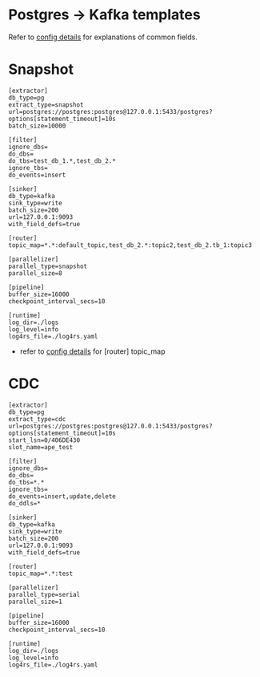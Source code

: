 # Postgres -> Kafka templates

Refer to [config details](/docs/en/config.md) for explanations of common fields.

# Snapshot
```
[extractor]
db_type=pg
extract_type=snapshot
url=postgres://postgres:postgres@127.0.0.1:5433/postgres?options[statement_timeout]=10s
batch_size=10000

[filter]
ignore_dbs=
do_dbs=
do_tbs=test_db_1.*,test_db_2.*
ignore_tbs=
do_events=insert

[sinker]
db_type=kafka
sink_type=write
batch_size=200
url=127.0.0.1:9093
with_field_defs=true

[router]
topic_map=*.*:default_topic,test_db_2.*:topic2,test_db_2.tb_1:topic3

[parallelizer]
parallel_type=snapshot
parallel_size=8

[pipeline]
buffer_size=16000
checkpoint_interval_secs=10

[runtime]
log_dir=./logs
log_level=info
log4rs_file=./log4rs.yaml
```

- refer to [config details](/docs/en/config.md) for [router] topic_map

# CDC
```
[extractor]
db_type=pg
extract_type=cdc
url=postgres://postgres:postgres@127.0.0.1:5433/postgres?options[statement_timeout]=10s
start_lsn=0/406DE430
slot_name=ape_test

[filter]
ignore_dbs=
do_dbs=
do_tbs=*.*
ignore_tbs=
do_events=insert,update,delete
do_ddls=*

[sinker]
db_type=kafka
sink_type=write
batch_size=200
url=127.0.0.1:9093
with_field_defs=true

[router]
topic_map=*.*:test

[parallelizer]
parallel_type=serial
parallel_size=1

[pipeline]
buffer_size=16000
checkpoint_interval_secs=10

[runtime]
log_dir=./logs
log_level=info
log4rs_file=./log4rs.yaml
```